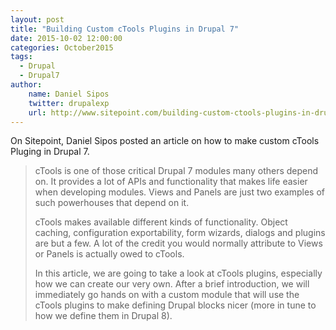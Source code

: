```yaml
---
layout: post
title: "Building Custom cTools Plugins in Drupal 7"
date: 2015-10-02 12:00:00
categories: October2015
tags:
  - Drupal
  - Drupal7
author:
    name: Daniel Sipos
    twitter: drupalexp
    url: http://www.sitepoint.com/building-custom-ctools-plugins-in-drupal-7/
---
```


On Sitepoint, Daniel Sipos posted an article on how to make custom cTools Pluging in Drupal 7.

> cTools is one of those critical Drupal 7 modules many others depend on. It provides a lot of APIs and functionality that makes life easier when developing modules. Views and Panels are just two examples of such powerhouses that depend on it.
> 
> cTools makes available different kinds of functionality. Object caching, configuration exportability, form wizards, dialogs and plugins are but a few. A lot of the credit you would normally attribute to Views or Panels is actually owed to cTools.
>
> In this article, we are going to take a look at cTools plugins, especially how we can create our very own. After a brief introduction, we will immediately go hands on with a custom module that will use the cTools plugins to make defining Drupal blocks nicer (more in tune to how we define them in Drupal 8).